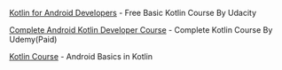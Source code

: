 [Kotlin for Android Developers](https://in.udacity.com/course/kotlin-for-android-developers--ud888) - Free Basic Kotlin Course By Udacity

[Complete Android Kotlin Developer Course](https://www.udemy.com/the-complete-kotlin-developer-course/) - Complete Kotlin Course By Udemy(Paid)  

[Kotlin Course](https://developer.android.com/courses/android-basics-kotlin/course) - Android Basics in Kotlin
